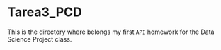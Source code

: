 # Tarea3_PCD
This is the directory where belongs my first `API` homework for the Data Science Project class.
